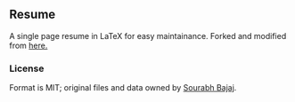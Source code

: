 ## Resume

A single page resume in LaTeX for easy maintainance. Forked and modified from [here.](https://github.com/sb2nov/resume)

<!-- A single page one column resume for software developers. It uses the base latex templates and fonts to provide ease of use and installation when trying to update the resume. The different sections are clearly documented and custom commands are used to provide consistent formatting. The three main sections in the resume are education, experience and projects.

### Motivation

I created this as managing a resume on Google Docs was hard and changing any formatting was too difficult as had to be applied in multiple places. Most currently available templates either focus on two columns or are multiple pages. I personally found the two columns ones hard to focus while multi page resumes were just two long to be used in career fairs.

### Preview
![Resume Screenshot](/resume_preview.png) -->

### License
Format is MIT; original files and data owned by [Sourabh Bajaj](http://sourabhbajaj.com).